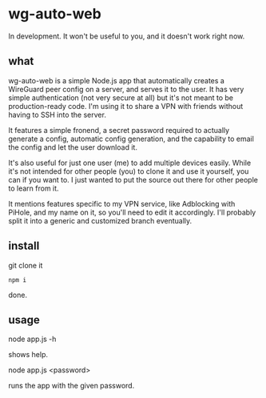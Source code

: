 # wg-auto-web

In development. It won't be useful to you, and it doesn't work right now.

## what

wg-auto-web is a simple Node.js app that automatically creates a WireGuard peer config on a server,
and serves it to the user. It has very simple authentication (not very secure at all) but it's
not meant to be production-ready code. I'm using it to share a VPN with friends without having
to SSH into the server.

It features a simple fronend, a secret password required to actually generate a config, automatic
config generation, and the capability to email the config and let the user download it.

It's also useful for just one user (me) to add multiple devices easily. While it's not intended
for other people (you) to clone it and use it yourself, you can if you want to. I just wanted to
put the source out there for other people to learn from it.

It mentions features specific to my VPN service, like Adblocking with PiHole, and my name on it,
so you'll need to edit it accordingly. I'll probably split it into a generic and customized branch
eventually.

## install

git clone it

`npm i`

done.

## usage

node app.js -h

shows help.

node app.js \<password\>

runs the app with the given password.
